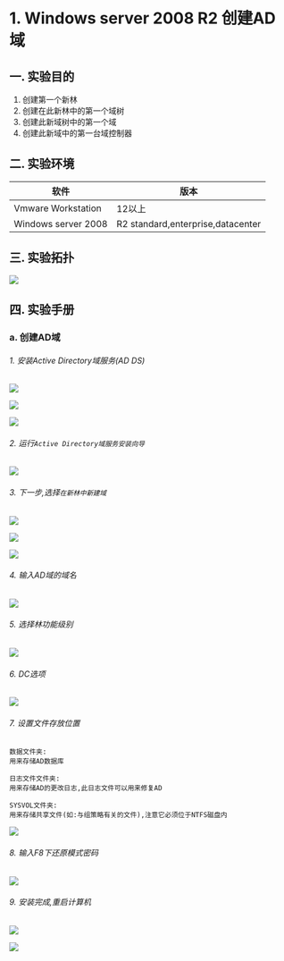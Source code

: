 # 1. Windows server 2008 R2 创建AD域

## 一. 实验目的
1. 创建第一个新林
2. 创建在此新林中的第一个域树
3. 创建此新域树中的第一个域
4. 创建此新域中的第一台域控制器

## 二. 实验环境

|软件|版本|
|----|----|
|Vmware Workstation| 12以上 |
|Windows server 2008| R2 standard,enterprise,datacenter|

## 三. 实验拓扑

![](/windows/win2008R2/serverAD/image/createAD-1.png)

## 四. 实验手册

### a. 创建AD域

###### 1. 安装Active Directory域服务(AD DS)

![](/windows/win2008R2/serverAD/image/createAD-2.png)

![](/windows/win2008R2/serverAD/image/createAD-3.png)

![](/windows/win2008R2/serverAD/image/createAD-4.png)

###### 2. 运行`Active Directory域服务安装向导`

![](/windows/win2008R2/serverAD/image/createAD-5.png)

###### 3. 下一步,选择`在新林中新建域`

![](/windows/win2008R2/serverAD/image/createAD-8.png)


![](/windows/win2008R2/serverAD/image/createAD-7.png)

![](/windows/win2008R2/serverAD/image/createAD-6.png)

###### 4. 输入AD域的域名

![](/windows/win2008R2/serverAD/image/createAD-9.png)

###### 5. 选择林功能级别

![](/windows/win2008R2/serverAD/image/createAD-10.png)

###### 6. DC选项

![](/windows/win2008R2/serverAD/image/createAD-11.png)

###### 7. 设置文件存放位置

```
数据文件夹:
用来存储AD数据库
```

```
日志文件文件夹:
用来存储AD的更改日志,此日志文件可以用来修复AD
```

```
SYSVOL文件夹:
用来存储共享文件(如:与组策略有关的文件),注意它必须位于NTFS磁盘内
```

![](/windows/win2008R2/serverAD/image/createAD-12.png)

###### 8. 输入F8下还原模式密码

![](/windows/win2008R2/serverAD/image/createAD-13.png)

###### 9. 安装完成,重启计算机

![](/windows/win2008R2/serverAD/image/createAD-14.png)

![](/windows/win2008R2/serverAD/image/createAD-15.png)













